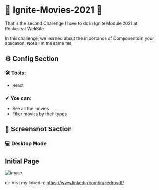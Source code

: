 # 🚀 Ignite-Movies-2021 🚀

That is the second Challenge I have to do in Ignite Module 2021 at Rockeseat WebSite

In this challenge, we learned about the importance of Components in your aplication. Not all in the same file

## ⚙ Config Section

 ### 🛠 Tools:
   - React
 
### ✔ You can:
  - See all the movies
  - Filter movies by their types
  
 ## 📸 Screenshot Section
### 💻 Desktop Mode

## Initial Page
 ![image](https://user-images.githubusercontent.com/62482908/176318734-f7b3ab65-a721-4cba-b6ea-f3ba8152dacb.png)

 
👉 Visit my linkedin: https://www.linkedin.com/in/pedrovdf/

